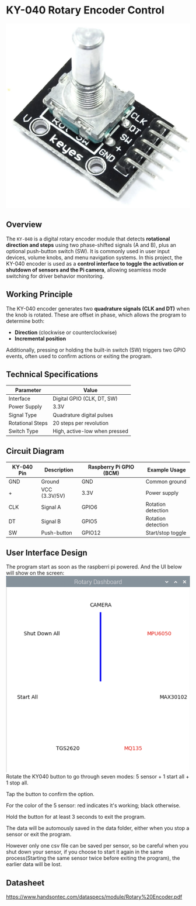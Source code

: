 # KY-040 Rotary Encoder Control #

![KY040](KY040.png)

## Overview

The `KY-040` is a digital rotary encoder module that detects **rotational direction and steps** using two phase-shifted signals (A and B), plus an optional push-button switch (SW). It is commonly used in user input devices, volume knobs, and menu navigation systems. In this project, the KY-040 encoder is used as a **control interface to toggle the activation or shutdown of sensors and the Pi camera**, allowing seamless mode switching for driver behavior monitoring.

## Working Principle

The KY-040 encoder generates two **quadrature signals (CLK and DT)** when the knob is rotated. These are offset in phase, which allows the program to determine both:
- **Direction** (clockwise or counterclockwise)
- **Incremental position**

Additionally, pressing or holding the built-in switch (SW) triggers two GPIO events, often used to confirm actions or exiting the program.

## Technical Specifications

| Parameter        | Value                              |
|------------------|------------------------------------|
| Interface        | Digital GPIO (CLK, DT, SW)         |
| Power Supply     | 3.3V                               |
| Signal Type      | Quadrature digital pulses          |
| Rotational Steps |           20 steps per revolution  |
| Switch Type      |      High, active-low when pressed |

## Circuit Diagram

| KY-040 Pin | Description     | Raspberry Pi GPIO (BCM) | Example Usage     |
|------------|------------------|--------------------------|-------------------|
| GND        | Ground            | GND                      | Common ground     |
| +          | VCC (3.3V/5V)     | 3.3V                       | Power supply      |
| CLK        | Signal A          |  GPIO6             | Rotation detection |
| DT         | Signal B          |  GPIO5             | Rotation detection |
| SW         | Push-button       |  GPIO12             | Start/stop toggle |

## User Interface Design
The program start as soon as the raspberri pi powered. And the UI below will show on the screen:
![UI](UI_Design.png)
Rotate the KY040 button to go through seven modes: 5 sensor + 1 start all + 1 stop all. 

Tap the button to confirm the option.

For the color of the 5 sensor: red indicates it's working; black otherwise.

Hold the button for at least 3 seconds to exit the program.

The data will be automously saved in the data folder, either when you stop a sensor or exit the program. 

However only one csv file can be saved per sensor, so be careful when you shut down your sensor, if you choose to start it again in the same process(Starting the same sensor twice before exiting the program), the earlier data will be lost.

## Datasheet
https://www.handsontec.com/dataspecs/module/Rotary%20Encoder.pdf
